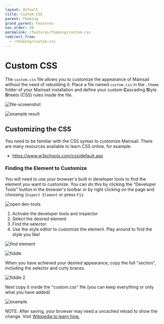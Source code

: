 ```yaml
---
layout: default
title: Custom CSS
parent: Theming
grand_parent: Features
nav_order: 30
permalink: /features/theming/custom-css
redirect_from:
  - /theming/custom-css
---
```


# Custom CSS 

The `custom.css` file allows you to customize the appearance of Mainsail
without the need of rebuilding it.  Place a file named `custom.css` in the `.theme` folder of your Mainsail installation and define your custom **C**ascading **S**tyle **S**heets (CSS) rules inside the file.

![file-screenshot](/assets/img/customizing/screenshot-custom-css.png "custom.css file")

![example result](/assets/img/customizing/screenshot-custom-css-example-result.png "custom.css result")


## Customizing the CSS

You need to be familiar with the CSS syntax to customize Mainsail.  There are many resources available to learn CSS online, for example:
- https://www.w3schools.com/css/default.asp

### Finding the Element to Customize

You will need to use your browser's built in developer tools to find the element you want to customize.  You can do this by clicking the "Developer Tools" button in the browser's toolbar or by right clicking on the page and choosing `Inspect Element` or press `F12`.

![open dev-tools](/assets/img/customizing/screenshot-custom-css-inspect.png "open dev-tools")

1. Activate the developer tools and inspector
2. Select the desired element
3. Find the selector
4. Use the style editor to customize the element.  Play around to find the style you like!

![find element](/assets/img/customizing/screenshot-custom-css-find-element.png "find the right element")

![fiddle](/assets/img/customizing/screenshot-custom-css-fiddle.png "fiddle")

When you have achieved your desired appearance, copy the full "section", including the selector and curly braces.

![fiddle 2](/assets/img/customizing/screenshot-custom-css-fiddle-2.png "fiddle 2")

Next copy it inside the "custom.css" file (you can keep everything or only what you have added)

![example](/assets/img/customizing/screenshot-custom-css-example.png "custom.css example")

NOTE: After saving, your browser may need a uncached reload to show the change. Visit [Wikipedia to learn how.](https://en.wikipedia.org/wiki/Wikipedia:Bypass_your_cache#Bypassing_cache)
